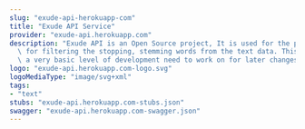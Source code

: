 ```yaml
---
slug: "exude-api-herokuapp-com"
title: "Exude API Service"
provider: "exude-api.herokuapp.com"
description: "Exude API is an Open Source project, It is used for the primary ways\
  \ for filtering the stopping, stemming words from the text data. This API is in\
  \ a very basic level of development need to work on for later changes."
logo: "exude-api.herokuapp.com-logo.svg"
logoMediaType: "image/svg+xml"
tags:
- "text"
stubs: "exude-api.herokuapp.com-stubs.json"
swagger: "exude-api.herokuapp.com-swagger.json"
---
```

